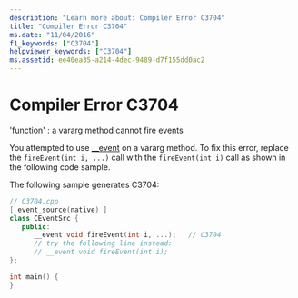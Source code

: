 ```yaml
---
description: "Learn more about: Compiler Error C3704"
title: "Compiler Error C3704"
ms.date: "11/04/2016"
f1_keywords: ["C3704"]
helpviewer_keywords: ["C3704"]
ms.assetid: ee40ea35-a214-4dec-9489-d7f155dd0ac2
---
```

# Compiler Error C3704

'function' : a vararg method cannot fire events

You attempted to use [__event](../../cpp/event.md) on a vararg method. To fix this error, replace the `fireEvent(int i, ...)` call with the `fireEvent(int i)` call as shown in the following code sample.

The following sample generates C3704:

```cpp
// C3704.cpp
[ event_source(native) ]
class CEventSrc {
   public:
      __event void fireEvent(int i, ...);   // C3704
      // try the following line instead:
      // __event void fireEvent(int i);
};

int main() {
}
```
